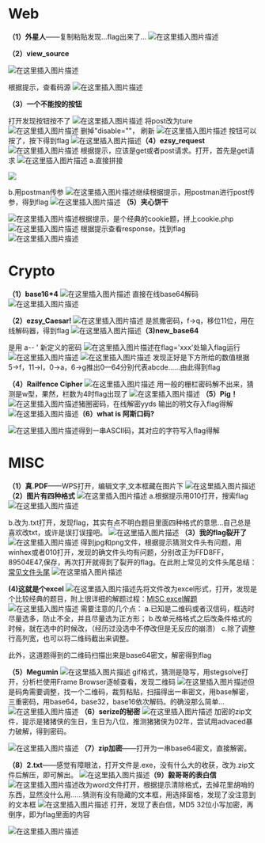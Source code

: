 ﻿# Web

**（1）外星人**——复制粘贴发现...flag出来了...
![在这里插入图片描述](E:\Typora\images\2021092913540524.jpg)

**（2）view_source**

![在这里插入图片描述](E:\Typora\images\20210929135415445.jpg)

根据提示，查看码源
![在这里插入图片描述](E:\Typora\images\20210929135423251.jpg)


**（3）一个不能按的按钮**

打开发现按钮按不了
![在这里插入图片描述](E:\Typora\images\20210929135431738.jpg)
 将post改为ture
![在这里插入图片描述](E:\Typora\images\20210929135439129.jpg)
删掉"disable=""， 刷新
![在这里插入图片描述](E:\Typora\images\20210929135446555.jpg)
 按钮可以按了，按下得到flag
 ![在这里插入图片描述](E:\Typora\images\20210929135503437.jpg)**（4）ezsy_request**
![在这里插入图片描述](E:\Typora\images\20210929135550940.jpg)
根据提示，应该是get或者post请求。打开，首先是get请求
![在这里插入图片描述](E:\Typora\images\20210929135734839.jpg)
     a.直接拼接

![](E:\Typora\images\20210929135757122.jpg)

  b.用postman传参
     ![在这里插入图片描述](E:\Typora\images\20210929135720726.jpg)继续根据提示，用postman进行post传参，得到flag
![在这里插入图片描述](E:\Typora\images\20210929135630253.jpg)
 **（5）夹心饼干**

![在这里插入图片描述](E:\Typora\images\20210929135809452.jpg)根据提示，是个经典的cookie题，拼上cookie.php
![在这里插入图片描述](E:\Typora\images\20210929135822658.jpg)
 根据提示查看response，找到flag
​![在这里插入图片描述](E:\Typora\images\20210929135832865.jpg)

# Crypto

**（1）base16*4**
![在这里插入图片描述](E:\Typora\images\20210929003228496.jpg)
直接在线base64解码
![在这里插入图片描述](E:\Typora\images\20210929003351839.jpg)

 **（2）ezsy_Caesar!**
 ![在这里插入图片描述](E:\Typora\images\20210929003412899.jpg)
 是凯撒密码，f→q，移位11位，用在线解码器，得到flag
 ![在这里插入图片描述](E:\Typora\images\20210929003425475.jpg)**（3)new_base64**

 是用 a-- ' 新定义的密码 
 ![在这里插入图片描述](E:\Typora\images\20210929003442502.jpg)在flag='xxx'处输入flag运行
![在这里插入图片描述](E:\Typora\images\20210929003513458.jpg)
![在这里插入图片描述](E:\Typora\images\20210929003526362.jpg)
发现正好是下方所给的数值根据5→f，11→l，0→a，6→g推出0—64分别代表abcde......由此得到flag

**（4）Railfence Cipher**
![在这里插入图片描述](E:\Typora\images\20210929003608345.jpg)
用一般的栅栏密码解不出来，猜测是w型，果然，栏数为4时flag出现了
![在这里插入图片描述](E:\Typora\images\20210929003557399.jpg)
**（5）Pig！**
![在这里插入图片描述](E:\Typora\images\20210929003621771.jpg)猪圈密码，在线解密yyds 输出的明文存入flag得解
![在这里插入图片描述](E:\Typora\images\20210929003654786.jpg)**（6）what is 阿斯口码?**

![在这里插入图片描述](E:\Typora\images\20210929003703963.jpg)得到一串ASCII码，其对应的字符写入flag得解

# MISC

**（1）真.PDF**——WPS打开，编辑文字,文本框藏在图片下
![在这里插入图片描述](https://img-blog.csdnimg.cn/20210916015745706.jpg?x-oss-process=image/watermark,type_ZmFuZ3poZW5naGVpdGk,shadow_10,text_aHR0cHM6Ly9ibG9nLmNzZG4ubmV0L20wXzYwODAxNjQ4,size_16,color_FFFFFF,t_70)
**（2）图片有四种格式**
![在这里插入图片描述](https://img-blog.csdnimg.cn/8ef052c7118f4137b684b46a98ced5c8.png?x-oss-process=image/watermark,type_ZHJvaWRzYW5zZmFsbGJhY2s,shadow_50,text_Q1NETiBAcHJpbWUud3g=,size_20,color_FFFFFF,t_70,g_se,x_16)
a.根据提示用010打开，搜索flag
![在这里插入图片描述](https://img-blog.csdnimg.cn/938d053a95c84b10b2d3ab45c02eab3b.png?x-oss-process=image/watermark,type_ZHJvaWRzYW5zZmFsbGJhY2s,shadow_50,text_Q1NETiBAcHJpbWUud3g=,size_20,color_FFFFFF,t_70,g_se,x_16)

b.改为.txt打开，发现flag，其实有点不明白题目里面四种格式的意思...自己总是喜欢改txt，或许是误打误撞吧。
![在这里插入图片描述](https://img-blog.csdnimg.cn/20210916015803214.jpg?x-oss-process=image/watermark,type_ZmFuZ3poZW5naGVpdGk,shadow_10,text_aHR0cHM6Ly9ibG9nLmNzZG4ubmV0L20wXzYwODAxNjQ4,size_16,color_FFFFFF,t_70)
 **（3）我的flag裂开了**
 ![在这里插入图片描述](https://img-blog.csdnimg.cn/f0bb6bd57f4d453ba17e6684b779b714.png?x-oss-process=image/watermark,type_ZHJvaWRzYW5zZmFsbGJhY2s,shadow_50,text_Q1NETiBAcHJpbWUud3g=,size_19,color_FFFFFF,t_70,g_se,x_16)
得到jpg和png文件，根据提示猜测文件头有问题，用winhex或者010打开，发现的确文件头均有问题，分别改正为FFD8FF，89504E47,保存，再次打开就得到了裂开的flag。在此附上常见的文件头尾总结：[常见文件头尾](https://blog.csdn.net/qq_29277155/article/details/98060616)
 ![在这里插入图片描述](https://img-blog.csdnimg.cn/20210916020055460.jpg)

  **(4)这就是个excel**
  ![在这里插入图片描述](https://img-blog.csdnimg.cn/e974e759c8734194956959741cbda5ad.png)先将文件改为excel形式，打开，发现是个比较经典的题目，附上很详细的解题过程：[MISC excel解题](https://blog.csdn.net/qq_43871179/article/details/118310357)
![在这里插入图片描述](https://img-blog.csdnimg.cn/20210916020144680.jpg?x-oss-process=image/watermark,type_ZmFuZ3poZW5naGVpdGk,shadow_10,text_aHR0cHM6Ly9ibG9nLmNzZG4ubmV0L20wXzYwODAxNjQ4,size_16,color_FFFFFF,t_70)
需要注意的几个点：
a.已知是二维码或者汉信码，框选时尽量选多，防止不全，并且尽量选为正方形；
b.改单元格格式之后改条件格式的时候，就在选中的时候改，（经历过没选中不停改但是无反应的崩溃）
c.除了调整行高列宽，也可以将二维码截出来调整。

此外，这道题得到的二维码扫描出来是base64密文，解密得到flag

**（5）Megumin**
![在这里插入图片描述](https://img-blog.csdnimg.cn/3a6b5e55e3df4d5f9449e1f2375824f5.png?x-oss-process=image/watermark,type_ZHJvaWRzYW5zZmFsbGJhY2s,shadow_50,text_Q1NETiBAcHJpbWUud3g=,size_20,color_FFFFFF,t_70,g_se,x_16)
gif格式，猜测是隐写，用stegsolve打开，分析栏使用Frame Browser逐帧查看，发现二维码
![在这里插入图片描述](https://img-blog.csdnimg.cn/20210916020348809.jpg?x-oss-process=image/watermark,type_ZmFuZ3poZW5naGVpdGk,shadow_10,text_aHR0cHM6Ly9ibG9nLmNzZG4ubmV0L20wXzYwODAxNjQ4,size_16,color_FFFFFF,t_70)但是码角需要调整，找一个二维码，裁剪粘贴，扫描得出一串密文，用base解密，三重密码，用base64，base32，base16依次解码。的确没那么简单...
![在这里插入图片描述](https://img-blog.csdnimg.cn/20210916020401461.jpg?x-oss-process=image/watermark,type_ZmFuZ3poZW5naGVpdGk,shadow_10,text_aHR0cHM6Ly9ibG9nLmNzZG4ubmV0L20wXzYwODAxNjQ4,size_16,color_FFFFFF,t_70)
 **（6）serize的秘密**
 ![在这里插入图片描述](https://img-blog.csdnimg.cn/da683a4d3a884ff2a839b907c433c4de.png?x-oss-process=image/watermark,type_ZHJvaWRzYW5zZmFsbGJhY2s,shadow_50,text_Q1NETiBAcHJpbWUud3g=,size_20,color_FFFFFF,t_70,g_se,x_16)
加密的zip文件，提示是猪猪侠的生日，生日为八位，推测猪猪侠为02年，尝试用advaced暴力破解，得到密码。

![在这里插入图片描述](https://img-blog.csdnimg.cn/20210916020426499.jpg?x-oss-process=image/watermark,type_ZmFuZ3poZW5naGVpdGk,shadow_10,text_aHR0cHM6Ly9ibG9nLmNzZG4ubmV0L20wXzYwODAxNjQ4,size_16,color_FFFFFF,t_70)
 **（7）zip加密**——打开为一串base64密文，直接解密。

**（8）2.txt**——感觉有障眼法，打开文件是.exe，没有什么大的收获，改为.zip文件后解压，即可解出。
![在这里插入图片描述](https://img-blog.csdnimg.cn/93bc0a70b33c45c4938825ffd20be711.png?x-oss-process=image/watermark,type_ZHJvaWRzYW5zZmFsbGJhY2s,shadow_50,text_Q1NETiBAcHJpbWUud3g=,size_20,color_FFFFFF,t_70,g_se,x_16)**（9）毅哥哥的表白信**
![在这里插入图片描述](https://img-blog.csdnimg.cn/3a6632ab55004bf2bb0048478496e9a2.png?x-oss-process=image/watermark,type_ZHJvaWRzYW5zZmFsbGJhY2s,shadow_50,text_Q1NETiBAcHJpbWUud3g=,size_20,color_FFFFFF,t_70,g_se,x_16)改为word文件打开，根据提示清除格式，去掉花里胡哨的东西，显然没什么用......猜测有没有隐藏的文本框，用选择窗格，发现了没注意到的文本框
![在这里插入图片描述](https://img-blog.csdnimg.cn/f3bbd389ac614764af12779b6937253a.png?x-oss-process=image/watermark,type_ZHJvaWRzYW5zZmFsbGJhY2s,shadow_50,text_Q1NETiBAcHJpbWUud3g=,size_20,color_FFFFFF,t_70,g_se,x_16)
打开，发现了表白信，MD5 32位小写加密，再倒序，即为flag里面的内容

![在这里插入图片描述](https://img-blog.csdnimg.cn/68ecdc02c35e497cb9fe754987a4d9c7.png?x-oss-process=image/watermark,type_ZHJvaWRzYW5zZmFsbGJhY2s,shadow_50,text_Q1NETiBAcHJpbWUud3g=,size_20,color_FFFFFF,t_70,g_se,x_16)

